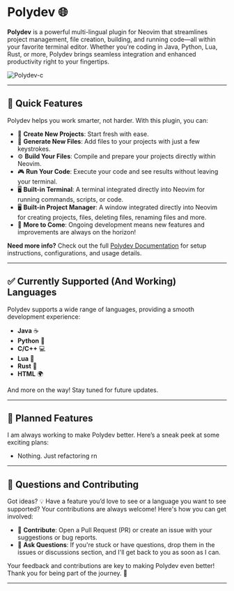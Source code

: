 # **Polydev** 🌐

**Polydev** is a powerful multi-lingual plugin for Neovim that streamlines project management, file creation, building, and running code—all within your favorite terminal editor. Whether you're coding in Java, Python, Lua, Rust, or more, Polydev brings seamless integration and enhanced productivity right to your fingertips.

![Polydev-c](https://github.com/user-attachments/assets/365dd673-6b1f-4ccc-ac1f-c5131d055fd9)

---

## 🚀 **Quick Features**

Polydev helps you work smarter, not harder. With this plugin, you can:

- 📂 **Create New Projects**: Start fresh with ease.
- 📝 **Generate New Files**: Add files to your projects with just a few keystrokes.
- ⚙️ **Build Your Files**: Compile and prepare your projects directly within Neovim.
- 🎮 **Run Your Code**: Execute your code and see results without leaving your terminal.
- 🖥️ **Built-in Terminal**: A terminal integrated directly into Neovim for running commands, scripts, or code.
- 🖥️ **Built-in Project Manager**: A window integrated directly into Neovim for creating projects, files, deleting files, renaming files and more.
- 🌱 **More to Come**: Ongoing development means new features and improvements are always on the horizon!

**Need more info?** Check out the full [Polydev Documentation](https://darthmoomancer.github.io/Polydev/) for setup instructions, configurations, and usage details.

---

## ✅ **Currently Supported (And Working) Languages**

Polydev supports a wide range of languages, providing a smooth development experience:

- **Java** ☕️
- **Python** 🐍
- **C/C++** 💻
- **Lua** 🐢
- **Rust** 🦀
- **HTML** 🌍

And more on the way! Stay tuned for future updates.

---

## 🔮 **Planned Features**

I am always working to make Polydev better. Here’s a sneak peek at some exciting plans:

- Nothing. Just refactoring rn

---

## 🤝 **Questions and Contributing**

Got ideas? 💡 Have a feature you’d love to see or a language you want to see supported? Your contributions are always welcome! Here's how you can get involved:

- 🔧 **Contribute**: Open a Pull Request (PR) or create an issue with your suggestions or bug reports.
- 💬 **Ask Questions**: If you're stuck or have questions, drop them in the issues or discussions section, and I'll get back to you as soon as I can.

Your feedback and contributions are key to making Polydev even better! Thank you for being part of the journey. 🙏

---
